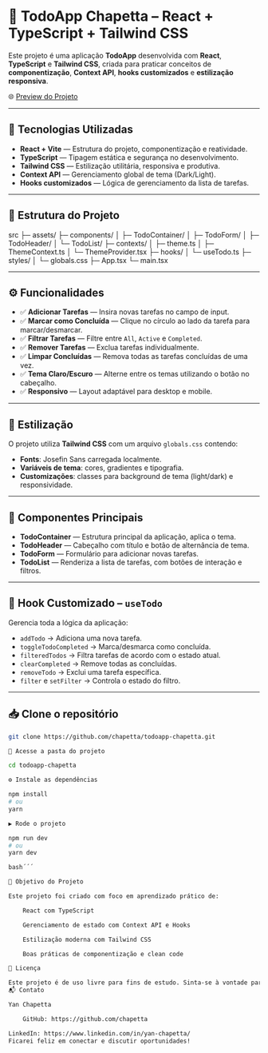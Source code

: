 # 📝 TodoApp Chapetta – React + TypeScript + Tailwind CSS

Este projeto é uma aplicação **TodoApp** desenvolvida com **React**, **TypeScript** e **Tailwind CSS**, criada para praticar conceitos de **componentização**, **Context API**, **hooks customizados** e **estilização responsiva**.

🌐 [Preview do Projeto](https://todoappchapetta.netlify.app/)

---

## 🚀 Tecnologias Utilizadas

- **React + Vite** — Estrutura do projeto, componentização e reatividade.
- **TypeScript** — Tipagem estática e segurança no desenvolvimento.
- **Tailwind CSS** — Estilização utilitária, responsiva e produtiva.
- **Context API** — Gerenciamento global de tema (Dark/Light).
- **Hooks customizados** — Lógica de gerenciamento da lista de tarefas.

---

## 📂 Estrutura do Projeto

src
├─ assets/
├─ components/
│ ├─ TodoContainer/
│ ├─ TodoForm/
│ ├─ TodoHeader/
│ └─ TodoList/
├─ contexts/
│ ├─ theme.ts
│ ├─ ThemeContext.ts
│ └─ ThemeProvider.tsx
├─ hooks/
│ └─ useTodo.ts
├─ styles/
│ └─ globals.css
├─ App.tsx
└─ main.tsx


---

## ⚙️ Funcionalidades

- ✅ **Adicionar Tarefas** — Insira novas tarefas no campo de input.
- ✅ **Marcar como Concluída** — Clique no círculo ao lado da tarefa para marcar/desmarcar.
- ✅ **Filtrar Tarefas** — Filtre entre `All`, `Active` e `Completed`.
- ✅ **Remover Tarefas** — Exclua tarefas individualmente.
- ✅ **Limpar Concluídas** — Remova todas as tarefas concluídas de uma vez.
- ✅ **Tema Claro/Escuro** — Alterne entre os temas utilizando o botão no cabeçalho.
- ✅ **Responsivo** — Layout adaptável para desktop e mobile.

---

## 🎨 Estilização

O projeto utiliza **Tailwind CSS** com um arquivo `globals.css` contendo:

- **Fonts**: Josefin Sans carregada localmente.
- **Variáveis de tema**: cores, gradientes e tipografia.
- **Customizações**: classes para background de tema (light/dark) e responsividade.

---

## 🧩 Componentes Principais

- **TodoContainer** — Estrutura principal da aplicação, aplica o tema.
- **TodoHeader** — Cabeçalho com título e botão de alternância de tema.
- **TodoForm** — Formulário para adicionar novas tarefas.
- **TodoList** — Renderiza a lista de tarefas, com botões de interação e filtros.

---

## 🧠 Hook Customizado – `useTodo`

Gerencia toda a lógica da aplicação:

- `addTodo` → Adiciona uma nova tarefa.
- `toggleTodoCompleted` → Marca/desmarca como concluída.
- `filteredTodos` → Filtra tarefas de acordo com o estado atual.
- `clearCompleted` → Remove todas as concluídas.
- `removeTodo` → Exclui uma tarefa específica.
- `filter` e `setFilter` → Controla o estado do filtro.

---

## 📥 Clone o repositório

```bash
git clone https://github.com/chapetta/todoapp-chapetta.git

📂 Acesse a pasta do projeto

cd todoapp-chapetta

⚙️ Instale as dependências

npm install
# ou
yarn

▶️ Rode o projeto

npm run dev
# ou
yarn dev

bash´´´

🎯 Objetivo do Projeto

Este projeto foi criado com foco em aprendizado prático de:

    React com TypeScript

    Gerenciamento de estado com Context API e Hooks

    Estilização moderna com Tailwind CSS

    Boas práticas de componentização e clean code

📜 Licença

Este projeto é de uso livre para fins de estudo. Sinta-se à vontade para contribuir ou sugerir melhorias!
📬 Contato

Yan Chapetta

    GitHub: https://github.com/chapetta

LinkedIn: https://www.linkedin.com/in/yan-chapetta/
Ficarei feliz em conectar e discutir oportunidades!
